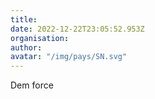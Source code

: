 ```yaml
---
title: 
date: 2022-12-22T23:05:52.953Z
organisation: 
author: 
avatar: "/img/pays/SN.svg"
---
```


Dem force